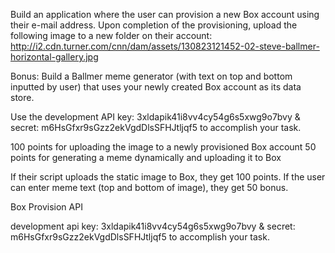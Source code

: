 Build an application where the user can provision a new Box account using their e-mail address. Upon completion of the provisioning, upload the following image to a new folder on their account: http://i2.cdn.turner.com/cnn/dam/assets/130823121452-02-steve-ballmer-horizontal-gallery.jpg

Bonus: Build a Ballmer meme generator (with text on top and bottom inputted by user) that uses your newly created Box account as its data store.

Use the development API key: 3xldapik41i8vv4cy54g6s5xwg9o7bvy & secret: m6HsGfxr9sGzz2ekVgdDlsSFHJtljqf5 to accomplish your task.


100 points for uploading the image to a newly provisioned Box account 
50 points for generating a meme dynamically and uploading it to Box

If their script uploads the static image to Box, they get 100 points. If the user can enter meme text (top and bottom of image), they get 50 bonus.

Box Provision API

development api key: 
3xldapik41i8vv4cy54g6s5xwg9o7bvy & secret: m6HsGfxr9sGzz2ekVgdDlsSFHJtljqf5 to accomplish your task.